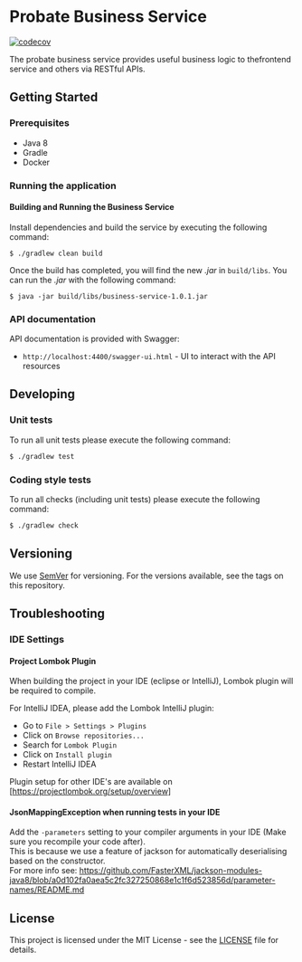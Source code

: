 # Probate Business Service
[![codecov](https://codecov.io/gh/hmcts/probate-business-service/branch/develop/graph/badge.svg)](https://codecov.io/gh/hmcts/probate-business-service)

The probate business service provides useful business logic to thefrontend service and others via RESTful APIs.

## Getting Started
### Prerequisites
- Java 8
- Gradle
- Docker

### Running the application
#### Building and Running the Business Service
Install dependencies and build the service by executing the following command:  
```
$ ./gradlew clean build
```

Once the build has completed, you will find the new *.jar* in `build/libs`. You can run the *.jar* with the following command:  
```
$ java -jar build/libs/business-service-1.0.1.jar
```


### API documentation

API documentation is provided with Swagger:
 - `http://localhost:4400/swagger-ui.html` - UI to interact with the API resources

## Developing

### Unit tests

To run all unit tests please execute the following command:

```bash
$ ./gradlew test
```

### Coding style tests

To run all checks (including unit tests) please execute the following command:

```bash
$ ./gradlew check
```

## Versioning

We use [SemVer](http://semver.org/) for versioning.
For the versions available, see the tags on this repository.

## Troubleshooting

### IDE Settings

#### Project Lombok Plugin
When building the project in your IDE (eclipse or IntelliJ), Lombok plugin will be required to compile. 

For IntelliJ IDEA, please add the Lombok IntelliJ plugin:
* Go to `File > Settings > Plugins`
* Click on `Browse repositories...`
* Search for `Lombok Plugin`
* Click on `Install plugin`
* Restart IntelliJ IDEA

Plugin setup for other IDE's are available on [https://projectlombok.org/setup/overview]

#### JsonMappingException when running tests in your IDE
Add the `-parameters` setting to your compiler arguments in your IDE (Make sure you recompile your code after).  
This is because we use a feature of jackson for automatically deserialising based on the constructor.  
For more info see: https://github.com/FasterXML/jackson-modules-java8/blob/a0d102fa0aea5c2fc327250868e1c1f6d523856d/parameter-names/README.md

## License

This project is licensed under the MIT License - see the [LICENSE](LICENSE.md) file for details.


